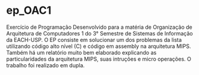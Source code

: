 # ep_OAC1
Exercício de Programação Desenvolvido para a matéria de Organização de Arquitetura de Computadores 1 do 3° Semestre de Sistemas de Informação da EACH-USP.
O EP consiste em solucionar um dos problemas da lista utilizando código alto nível (C) e código em assembly na arquitetura MIPS.
Também há um relatório muito bem elaborado explicando as particularidades da arquitetura MIPS, suas intruções e micro operações.
O trabalho foi realizado em dupla.
